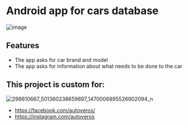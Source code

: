 
# Android app for cars database
![image](https://user-images.githubusercontent.com/115580585/207412686-b4510f67-4106-4703-8b34-ba252c99f0be.png)
## Features

 - The app asks for car brand and model
 - The app asks for information about what needs to be done to the car

## This project is custom for:
![298610667_501360238659897_1470006895526902094_n](https://user-images.githubusercontent.com/115580585/207412884-4f3acab2-2ccf-40db-8c6f-93b4aefbe259.jpg)

 - https://facebook.com/autoveros/
 - https://instagram.com/autoveros

